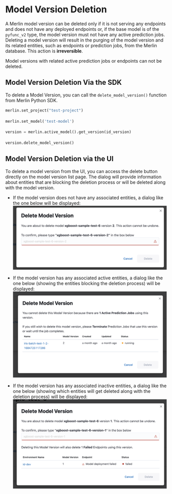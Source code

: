 # Model Version Deletion

A Merlin model version can be deleted only if it is not serving any endpoints and does not have any deployed 
endpoints or, if the base model is of the `pyfunc_v2` type, the model version must not have any active prediction jobs. 
Deleting a model version will result in the purging of the model version and its related entities, such as endpoints or 
prediction jobs, from the Merlin database. This action is **irreversible**.

Model versions with related active prediction jobs or endpoints can not be deleted.

## Model Version Deletion Via the SDK
To delete a Model Version, you can call the `delete_model_version()` function from Merlin Python SDK.

```python
merlin.set_project("test-project")

merlin.set_model('test-model')

version = merlin.active_model().get_version(id_version)

version.delete_model_version()
```


## Model Version Deletion via the UI
To delete a model version from the UI, you can access the delete button directly on the model version list page. The dialog will provide information about entities that are blocking the deletion process or will be deleted along with the model version.

- If the model version does not have any associated entities, a dialog like the one below will be displayed:
![Model Version Deletion Without Entity](../images/delete_model_version_no_entity.png)

- If the model version has any associated active entities, a dialog like the one below (showing the entities blocking the deletion process) will be displayed:
![Model Version Deletion Without Entity](../images/delete_model_version_active_entity.png)

- If the model version has any associated inactive entities, a dialog like the one below (showing which entities will get deleted along with the deletion process) will be displayed:
![Model Version Deletion Without Entity](../images/delete_model_version_inactive_entity.png)
